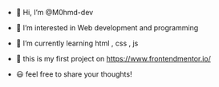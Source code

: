 - 👋 Hi, I’m @M0hmd-dev
- 👀 I’m interested in Web development and programming
- 🌱 I’m currently learning html , css , js
 
- 🤗 this is my first project on https://www.frontendmentor.io/
  
- 😃 feel free to share your thoughts!
